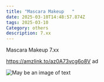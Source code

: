 ```yaml
---
title: "Mascara Makeup   "
date: 2025-03-10T14:48:57.874Z
tags: 2025-03-10
Category: others
description: 7.xx
---
```

<!--StartFragment-->

Mascara Makeup 7.xx

https://amzlink.to/az0A73vcg6o8V ad 



![May be an image of text](https://scontent.fccu31-1.fna.fbcdn.net/v/t39.30808-6/482224652_611251341907891_8803100879894917533_n.jpg?stp=dst-jpg_p526x296_tt6&_nc_cat=100&ccb=1-7&_nc_sid=aa7b47&_nc_ohc=dHjdOVPA8yIQ7kNvgHwqc4h&_nc_oc=Adgc1EdTZfX38U5GiNTbNzVTP4_sqOmJK7KLVV1CtLkadkxwXAa0gf3rGP1TrXhRxAM&_nc_zt=23&_nc_ht=scontent.fccu31-1.fna&_nc_gid=AWjQlHbuSwR2bY6cHPCAqNe&oh=00_AYFmunekubeVx1c5aKQAurD6O4kUjjf2fKPphGDHvD2ulA&oe=67D4BF9A)

<!--EndFragment-->